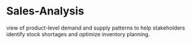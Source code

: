 # Sales-Analysis
view of product-level demand and supply patterns to help stakeholders identify stock shortages and optimize inventory planning.
